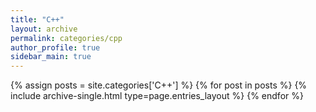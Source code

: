 ```yaml
---
title: "C++"
layout: archive
permalink: categories/cpp
author_profile: true
sidebar_main: true
---
```



{% assign posts = site.categories['C++'] %}
{% for post in posts %} {% include archive-single.html type=page.entries_layout %} {% endfor %}